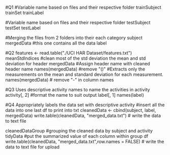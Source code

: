 #Q1
#Variable name based on files and their respective folder
trainSubject 
trainSet
trainLabel 

#Variable name based on files and their respective folder
testSubject 
testSet 
testLabel

#Merging the files from 2 folders into their each category 
subject
mergedData #this one contains all the data 
label 

#Q2
features <- read.table("./UCI HAR Dataset/features.txt")
meanStdIndices #clean most of the std deviation the mean and std deviation for header
mergedData #Assign header name with cleaned header name
names(mergedData)  #remove "()"
#Extracts only the measurements on the mean and standard deviation for each measurement. 
names(mergedData) # remove "-" in column names 

#Q3 Uses descriptive activity names to name the activities in
activity
activity[, 2] #format the name to suit output
label[, 1] 
names(label) 


#Q4 Appropriately labels the data set with descriptive activity 
#insert all the data into one last df to print into txt
cleanedData <- cbind(subject, label, mergedData)
write.table(cleanedData, "merged_data.txt") # write the data to text file


cleanedDataGroup
#grouping the cleaned data by subject and activity 
tidyData
#put the summarized value of each column within group df 
write.table(cleanedData, "merged_data.txt",row.names = FALSE) # write the data to text file for upload
